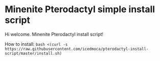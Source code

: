 
# Minenite Pterodactyl simple install script
Hi welcome.
Minenite Pterodactyl install script!

How to install: `bash <(curl -s https://raw.githubusercontent.com/icedmoca/pterodactyl-install-script/master/install.sh)`
